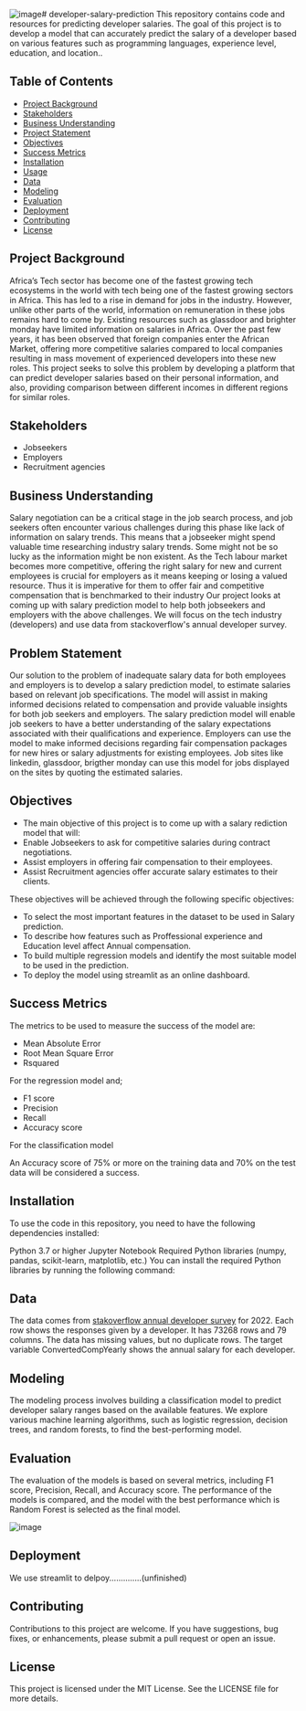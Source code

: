 ![image](https://github.com/paddyokore/developer-salary-prediction/assets/93999002/9cb33ae9-a9e0-4c77-8b95-80d4cde90b2a)# developer-salary-prediction
This repository contains code and resources for predicting developer salaries. The goal of this project is to develop a model that can accurately predict the salary of a developer based on various features such as programming languages, experience level, education, and location..

## Table of Contents
- [Project Background](#project-background)
- [Stakeholders](#stakeholders)
- [Business Understanding](#business-understanding)
- [Project Statement](#project-statement)
- [Objectives](#objectives)
- [Success Metrics](#success-metrics)
- [Installation](#installation)
- [Usage](#usage)
- [Data](#data)
- [Modeling](#modeling)
- [Evaluation](#evaluation)
- [Deployment](#deployment)
- [Contributing](#contributing)
- [License](#license)

  
## Project Background

Africa’s Tech sector has become one of the fastest growing tech ecosystems in the world with tech being one of the fastest growing sectors in Africa. This has led to a rise in demand for jobs in the industry.
However, unlike other parts of the world, information on remuneration in these jobs remains hard to come by. Existing resources such as glassdoor and brighter monday have limited information on salaries in Africa.
Over the past few years, it has been observed that foreign companies enter the African Market, offering more competitive salaries compared to local companies resulting in mass movement of experienced developers into these new roles.
This project seeks to solve this problem by developing a platform that can predict developer salaries based on their personal information, and also, providing comparison between different incomes in different regions for similar roles.

## Stakeholders

- Jobseekers
- Employers
- Recruitment agencies
  
## Business Understanding

Salary negotiation can be a critical stage in the job search process, and job seekers often encounter various challenges during this phase like lack of information on salary trends. This means that a jobseeker might spend valuable time researching industry salary trends. Some might not be so lucky as the information might be non existent.
As the Tech labour market becomes more competitive, offering the right salary for new and current employees is crucial for employers as it means keeping or losing a valued resource. Thus it is imperative for them to offer fair and competitive compensation that is benchmarked to their industry
Our project looks at coming up with salary prediction model to help both jobseekers and employers with the above challenges. We will focus on the tech industry (developers) and use data from stackoverflow's annual developer survey.

## Problem Statement

Our solution to the problem of inadequate salary data for both employees and employers is to develop a salary prediction model, to estimate salaries based on relevant job specifications. The model will assist in making informed decisions related to compensation and provide valuable insights for both job seekers and employers.
The salary prediction model will enable job seekers to have a better understanding of the salary expectations associated with their qualifications and experience. Employers can use the model to make informed decisions regarding fair compensation packages for new hires or salary adjustments for existing employees. Job sites like linkedin, glassdoor, brigther monday can use this model for jobs displayed on the sites by quoting the estimated salaries.

## Objectives

- The main objective of this project is to come up with a salary rediction model that will:
- Enable Jobseekers to ask for competitive salaries during contract negotiations.
- Assist employers in offering fair compensation to their employees.
- Assist Recruitment agencies offer accurate salary estimates to their clients.

These objectives will be achieved through the following specific objectives:

- To select the most important features in the dataset to be used in Salary prediction.
- To describe how features such as Proffessional experience and Education level affect Annual compensation.
- To build multiple regression models and identify the most suitable model to be used in the prediction.
- To deploy the model using streamlit as an online dashboard.

## Success Metrics

The metrics to be used to measure the success of the model are:
- Mean Absolute Error
- Root Mean Square Error
- Rsquared

For the regression model and;
- F1 score
- Precision
- Recall
- Accuracy score

For the classification model 

An Accuracy score of 75% or more on the training data and 70% on the test data will be considered a success.
  
## Installation

To use the code in this repository, you need to have the following dependencies installed:

Python 3.7 or higher
Jupyter Notebook
Required Python libraries (numpy, pandas, scikit-learn, matplotlib, etc.)
You can install the required Python libraries by running the following command:

## Data

The data comes from [stakoverflow annual developer survey](https://insights.stackoverflow.com/survey/) for 2022. Each row shows the responses given by a developer. It has 73268 rows and  79 columns. The data has missing values, but no duplicate rows. The target variable ConvertedCompYearly shows the annual salary for each developer.

## Modeling

The modeling process involves building a classification model to predict developer salary ranges based on the available features. We explore various machine learning algorithms, such as logistic regression, decision trees, and random forests, to find the best-performing model.

## Evaluation

The evaluation of the models is based on several metrics, including F1 score, Precision, Recall, and Accuracy score. The performance of the models is compared, and the model with the best performance which is Random Forest is selected as the final model.

![image](https://github.com/paddyokore/developer-salary-prediction/assets/93999002/f65eacb4-5bfa-4d26-ae57-89055ede3962)





## Deployment

We use streamlit to delpoy..............(unfinished)

## Contributing

Contributions to this project are welcome. If you have suggestions, bug fixes, or enhancements, please submit a pull request or open an issue.

## License
This project is licensed under the MIT License. See the LICENSE file for more details.


